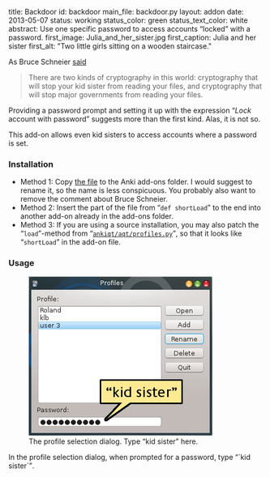 title: Backdoor
id: backdoor
main_file: backdoor.py
layout: addon
date: 2013-05-07
status: working
status_color: green
status_text_color: white
abstract: Use one specific password to access accounts <q>locked</q> with a password.
first_image: Julia_and_her_sister.jpg
first_caption: Julia and her sister
first_alt: "Two little girls sitting on a wooden staircase."

As Bruce Schneier [said](http://en.wikiquote.org/wiki/Bruce_Schneier)

> There are two kinds of cryptography in this world: cryptography that
  will stop your kid sister from reading your files, and cryptography
  that will stop major governments from reading your files.

Providing a password prompt and setting it up with the expression
<q>*Lock* account with password</q> suggests more than the first
kind. Alas, it is not so.

This add-on allows even kid sisters to access accounts where a password is set.

### Installation
* Method 1: Copy
  [the file](https://github.com/ospalh/anki-addons/blob/master/backdoor.py)
  to the Anki add-ons folder. I would suggest to rename it, so the name
  is less conspicuous. You probably also want to remove the comment
  about Bruce Schneier.
* Method 2: Insert the  part of the file from <q>`def shortLoad`</q> to the
  end into another add-on already in the add-ons folder.
* Method 3: If you are using a source installation, you may also patch
  the <q>`load`</q>-method from
  <q>[`ankiqt/aqt/profiles.py`](https://github.com/dae/anki/blob/master/aqt/profiles.py)</q>,
  so that it looks like <q>`shortLoad`</q> in the add-on file.

### Usage

<figure>
<img src="images/kid_sister.png" alt="The password input line at the
bottom is marked.">
<figcaption>The profile selection dialog. Type <q>kid sister</q>
here.</figcaption>
</figure>
In the profile selection dialog, when prompted for a password, type
<q>`kid sister`</q>.
